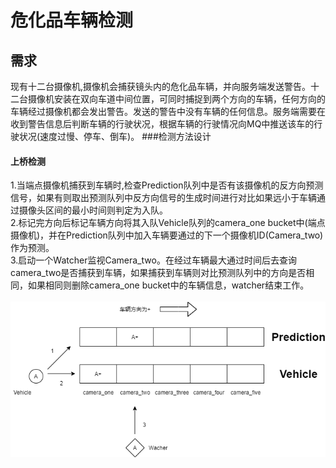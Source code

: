 # 危化品车辆检测

## 需求
现有十二台摄像机,摄像机会捕获镜头内的危化品车辆，并向服务端发送警告。十二台摄像机安装在双向车道中间位置，可同时捕捉到两个方向的车辆，任何方向的车辆经过摄像机都会发出警告。发送的警告中没有车辆的任何信息。服务端需要在收到警告信息后判断车辆的行驶状况，根据车辆的行驶情况向MQ中推送该车的行驶状况(速度过慢、停车、倒车)。
###检测方法设计

#### 上桥检测
1.当端点摄像机捕获到车辆时,检查Prediction队列中是否有该摄像机的反方向预测信号，如果有则取出预测队列中反方向信号的生成时间进行对比如果远小于车辆通过摄像头区间的最小时间则判定为入队。\
2.标记完方向后标记车辆方向将其入队Vehicle队列的camera_one bucket中(端点摄像机)，并在Prediction队列中加入车辆要通过的下一个摄像机ID(Camera_two)作为预测。\
3.启动一个Watcher监视Camera_two。在经过车辆最大通过时间后去查询camera_two是否捕获到车辆，如果捕获到车辆则对比预测队列中的方向是否相同，如果相同则删除camera_one bucket中的车辆信息，watcher结束工作。\
\
![image](image/danger-goods-vehicle.png)
